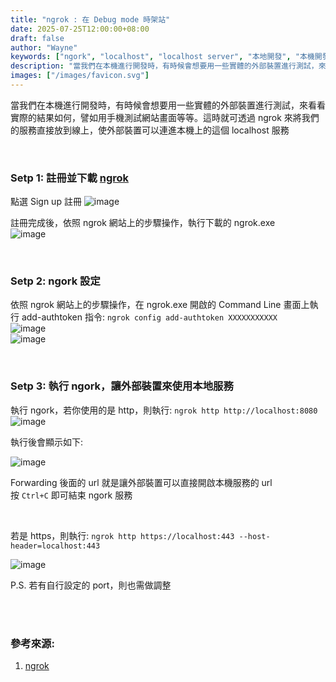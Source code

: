 ```yaml
---
title: "ngrok : 在 Debug mode 時架站"
date: 2025-07-25T12:00:00+08:00
draft: false
author: "Wayne" 
keywords: ["ngork", "localhost", "localhost server", "本地開發", "本機開發", "本地架站", "本機架站"]
description: "當我們在本機進行開發時，有時候會想要用一些實體的外部裝置進行測試，來看看實際的結果如何，譬如用手機測試網站畫面等等。這時就可透過 ngrok 來將我們的服務直接放到線上，使外部裝置可以連進本機上的這個 localhost 服務"
images: ["/images/favicon.svg"]
---
```


當我們在本機進行開發時，有時候會想要用一些實體的外部裝置進行測試，來看看實際的結果如何，譬如用手機測試網站畫面等等。這時就可透過 ngrok 來將我們的服務直接放到線上，使外部裝置可以連進本機上的這個 localhost 服務  

<br/>

### Setp 1: 註冊並下載 [ngrok](https://ngrok.com/)  
點選 Sign up 註冊
![image](/images/posts/ngork/ngork1.png)  

註冊完成後，依照 ngrok 網站上的步驟操作，執行下載的 ngrok.exe  
![image](/images/posts/ngork/ngork2.png)  

<br/>

### Setp 2: ngork 設定
依照 ngrok 網站上的步驟操作，在 ngrok.exe 開啟的 Command Line 畫面上執行 add-authtoken 指令: ``` ngrok config add-authtoken XXXXXXXXXXX ```  
![image](/images/posts/ngork/ngork3.png)  
![image](/images/posts/ngork/ngork4.png)  

    
<br/>

### Setp 3: 執行 ngork，讓外部裝置來使用本地服務
執行 ngork，若你使用的是 http，則執行: ```ngrok http http://localhost:8080```  
![image](/images/posts/ngork/ngork5.png)  

執行後會顯示如下:  

![image](/images/posts/ngork/ngork6.png)  

Forwarding 後面的 url 就是讓外部裝置可以直接開啟本機服務的 url  
按 ```Ctrl+C``` 即可結束 ngork 服務

<br/>

若是 https，則執行: ```ngrok http https://localhost:443 --host-header=localhost:443```  

![image](/images/posts/ngork/ngork7.png)  

P.S. 若有自行設定的 port，則也需做調整



<br/>
<br/>

### 參考來源:
1. [ngrok](https://ngrok.com/)